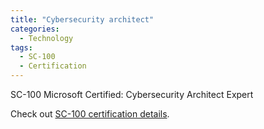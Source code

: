 ```yaml
---
title: "Cybersecurity architect"
categories:
  - Technology
tags:
  - SC-100
  - Certification
---
```


SC-100 Microsoft Certified: Cybersecurity Architect Expert

Check out [SC-100 certification details][SC-100-certification-details].

[SC-100-certification-details]: https://docs.microsoft.com/certifications/cybersecurity-architect-expert/